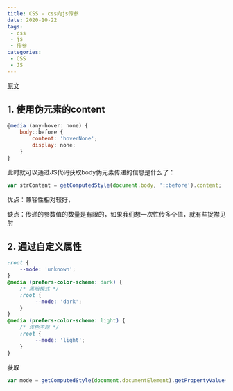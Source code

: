 ```yaml
---
title: CSS - css向js传参
date: 2020-10-22
tags:
 - css
 - js
 - 传参
categories: 
 - CSS
 - JS
---
```


[原文](https://www.zhangxinxu.com/wordpress/2020/02/css-params-to-js/?shrink=1)

## 1. 使用伪元素的content

```js
@media (any-hover: none) {
    body::before {
        content: 'hoverNone';
        display: none;
    }
}
```

此时就可以通过JS代码获取body伪元素传递的信息是什么了：

```js
var strContent = getComputedStyle(document.body, '::before').content;
```

优点：兼容性相对较好，

缺点：传递的参数值的数量是有限的，如果我们想一次性传多个值，就有些捉襟见肘



## 2. 通过自定义属性

```css
:root {
    --mode: 'unknown';
}
@media (prefers-color-scheme: dark) {
    /* 黑暗模式 */
    :root {
         --mode: 'dark';
    }
}
@media (prefers-color-scheme: light) {
    /* 浅色主题 */
    :root {
         --mode: 'light';
    }
}
```

获取

```js
var mode = getComputedStyle(document.documentElement).getPropertyValue('--mode').trim();
```

